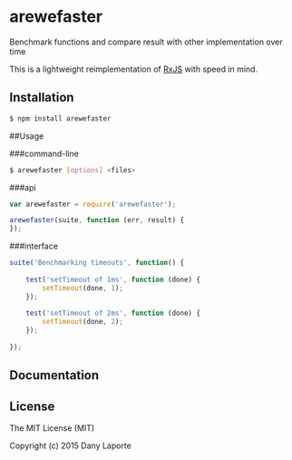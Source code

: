 # arewefaster
Benchmark functions and compare result with other implementation over time

This is a lightweight reimplementation of [RxJS](https://github.com/Reactive-Extensions/RxJS) with speed in mind.

## Installation

```bash
$ npm install arewefaster
```

##Usage

###command-line

```bash
$ arewefaster [options] <files>
``` 

###api

```js
var arewefaster = require('arewefaster');

arewefaster(suite, function (err, result) {
});
```

###interface
```js
suite('Benchmarking timeouts', function() {
	
	test('setTimeout of 1ms', function (done) {
		setTimeout(done, 1);
	});
	
	test('setTimeout of 2ms', function (done) {
		setTimeout(done, 2);
	});
	
});
```

## Documentation

## License ##
The MIT License (MIT)

Copyright (c) 2015 Dany Laporte